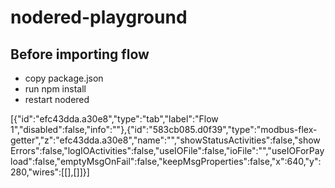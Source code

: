 # nodered-playground

## Before importing flow
- copy package.json
- run npm install
- restart nodered

[{"id":"efc43dda.a30e8","type":"tab","label":"Flow 1","disabled":false,"info":""},{"id":"583cb085.d0f39","type":"modbus-flex-getter","z":"efc43dda.a30e8","name":"","showStatusActivities":false,"showErrors":false,"logIOActivities":false,"useIOFile":false,"ioFile":"","useIOForPayload":false,"emptyMsgOnFail":false,"keepMsgProperties":false,"x":640,"y":280,"wires":[[],[]]}]